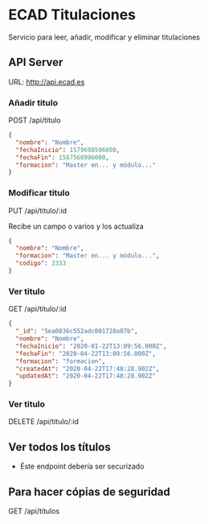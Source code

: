 # ECAD Titulaciones

Servicio para leer, añadir, modificar y eliminar titulaciones

## API Server

URL: http://api.ecad.es

### Añadir titulo

POST /api/titulo

```json
{
  "nombre": "Nombre",
  "fechaInicio": 1579698596000,
  "fechaFin": 1587560996000,
  "formacion": "Master en... y módulo..."
}
```

### Modificar titulo

PUT /api/titulo/:id

Recibe un campo o varios y los actualiza

```json
{
  "nombre": "Nombre",
  "formacion": "Master en... y módulo...",
  "codigo": 2333
}
```

### Ver titulo

GET /api/titulo/:id

```json
{
  "_id": "5ea0836c552adc001728a87b",
  "nombre": "Nombre",
  "fechaInicio": "2020-01-22T13:09:56.000Z",
  "fechaFin": "2020-04-22T13:09:56.000Z",
  "formacion": "formacion",
  "createdAt": "2020-04-22T17:48:28.902Z",
  "updatedAt": "2020-04-22T17:48:28.902Z"
}
```

### Ver titulo

DELETE /api/titulo/:id

## Ver todos los títulos

- Éste endpoint debería ser securizado

## Para hacer cópias de seguridad

GET /api/titulos
